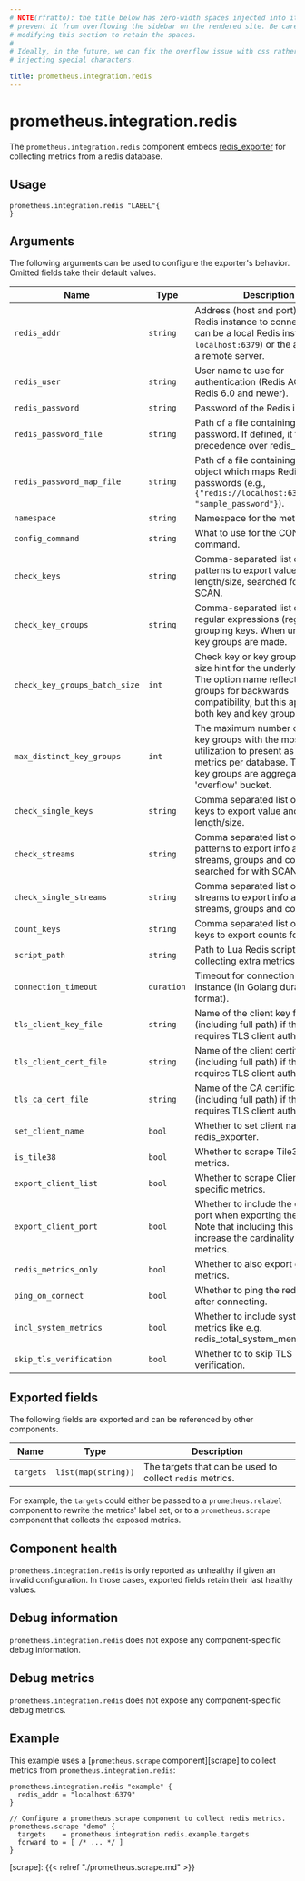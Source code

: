 ```yaml
---
# NOTE(rfratto): the title below has zero-width spaces injected into it to
# prevent it from overflowing the sidebar on the rendered site. Be careful when
# modifying this section to retain the spaces.
#
# Ideally, in the future, we can fix the overflow issue with css rather than
# injecting special characters.

title: prometheus.​integration.redis
---
```


# prometheus.integration.redis
The `prometheus.integration.redis` component embeds
[redis_exporter](https://github.com/oliver006/redis_exporter) for collecting metrics from a redis database.

## Usage

```river
prometheus.integration.redis "LABEL"{
}
```

## Arguments
The following arguments can be used to configure the exporter's behavior.
Omitted fields take their default values.

Name | Type | Description | Default | Required
---- | ---- | ----------- | ------- | --------
`redis_addr`                  | `string`   | Address (host and port) of the Redis instance to connect to. This can be a local Redis instance (e.g., `localhost:6379`) or the address of a remote server. | | yes
`redis_user`                  | `string`   | User name to use for authentication (Redis ACL for Redis 6.0 and newer).  | | no
`redis_password`              | `string`   | Password of the Redis instance. | | no
`redis_password_file`         | `string`   | Path of a file containing a password. If defined, it takes precedence over redis_password. | | no
`redis_password_map_file`     | `string`   | Path of a file containing a JSON object which maps Redis URIs to passwords (e.g., `{"redis://localhost:6379": "sample_password"}`). | | no
`namespace`                   | `string`   | Namespace for the metrics.  | `"redis"` | no
`config_command`              | `string`   | What to use for the CONFIG command. | `"CONFIG"` | no
`check_keys`                  | `string`   | Comma-separated list of key-patterns to export value and length/size, searched for with SCAN. | | no
`check_key_groups`            | `string`   | Comma-separated list of Lua regular expressions (regex) for grouping keys. When unset, no key groups are made. | | no
`check_key_groups_batch_size` | `int`      | Check key or key groups batch size hint for the underlying SCAN. The option name reflects key groups for backwards compatibility, but this applies to both key and key groups. | `10000` | no
`max_distinct_key_groups`     | `int`      | The maximum number of distinct key groups with the most memory utilization to present as distinct metrics per database. The leftover key groups are aggregated in the 'overflow' bucket. | `100` | no
`check_single_keys`           | `string`   | Comma separated list of single keys to export value and length/size. | | no
`check_streams`               | `string`   | Comma separated list of stream-patterns to export info about streams, groups and consumers, searched for with SCAN. | | no
`check_single_streams`        | `string`   | Comma separated list of single streams to export info about streams, groups and consumers. | | no
`count_keys`                  | `string`   | Comma separated list of individual keys to export counts for. | | no
`script_path`                 | `string`   | Path to Lua Redis script for collecting extra metrics. | | no
`connection_timeout`          | `duration` | Timeout for connection to Redis instance (in Golang duration format). | `"15s"` | no
`tls_client_key_file`         | `string`   | Name of the client key file (including full path) if the server requires TLS client authentication. | | no
`tls_client_cert_file`        | `string`   | Name of the client certificate file (including full path) if the server requires TLS client authentication. | | no
`tls_ca_cert_file`            | `string`   | Name of the CA certificate file (including full path) if the server requires TLS client authentication. | | no
`set_client_name`             | `bool`     | Whether to set client name to redis_exporter. | `true` | no
`is_tile38`                   | `bool`     | Whether to scrape Tile38 specific metrics. | | no
`export_client_list`          | `bool`     | Whether to scrape Client List specific metrics. | | no
`export_client_port`          | `bool`     | Whether to include the client's port when exporting the client list. Note that including this will increase the cardinality of all redis metrics. | | no
`redis_metrics_only`          | `bool`     | Whether to also export go runtime metrics. | | no
`ping_on_connect`             | `bool`     | Whether to ping the redis instance after connecting. | | no
`incl_system_metrics`         | `bool`     | Whether to include system metrics like e.g. redis_total_system_memory_bytes. | | no
`skip_tls_verification`       | `bool`     | Whether to to skip TLS verification. | | no



## Exported fields
The following fields are exported and can be referenced by other components.

Name      | Type                | Description
--------- | ------------------- | -----------
`targets` | `list(map(string))` | The targets that can be used to collect `redis` metrics.

For example, the `targets` could either be passed to a `prometheus.relabel`
component to rewrite the metrics' label set, or to a `prometheus.scrape`
component that collects the exposed metrics.

## Component health

`prometheus.integration.redis` is only reported as unhealthy if given
an invalid configuration. In those cases, exported fields retain their last
healthy values.

## Debug information

`prometheus.integration.redis` does not expose any component-specific
debug information.

## Debug metrics

`prometheus.integration.redis` does not expose any component-specific
debug metrics.

## Example

This example uses a [`prometheus.scrape` component][scrape] to collect metrics
from `prometheus.integration.redis`:

```river
prometheus.integration.redis "example" {
  redis_addr = "localhost:6379"
}

// Configure a prometheus.scrape component to collect redis metrics.
prometheus.scrape "demo" {
  targets    = prometheus.integration.redis.example.targets
  forward_to = [ /* ... */ ]
}
```

[scrape]: {{< relref "./prometheus.scrape.md" >}}
